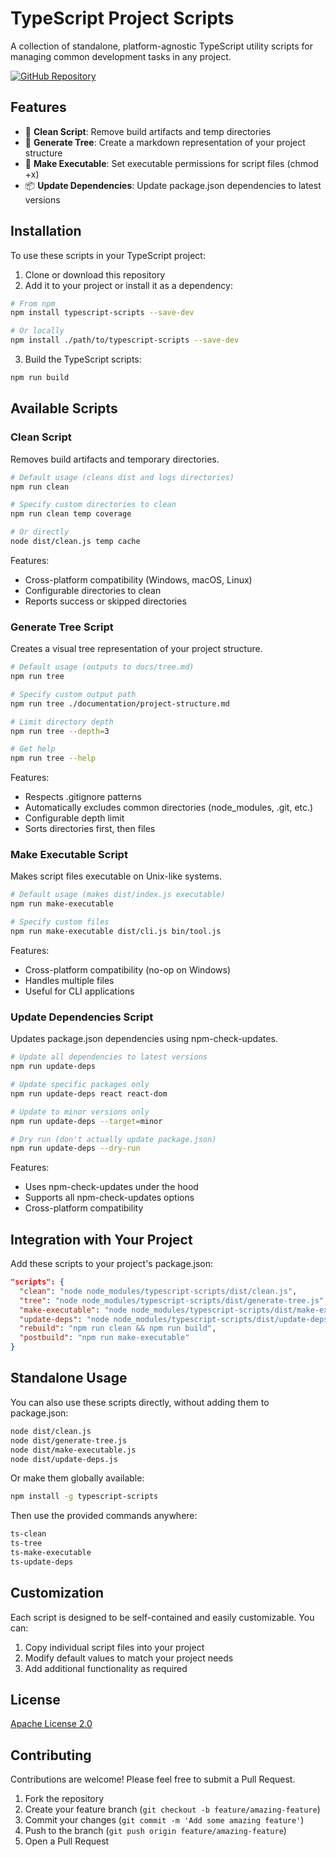 # TypeScript Project Scripts

A collection of standalone, platform-agnostic TypeScript utility scripts for managing common development tasks in any project.

[![GitHub Repository](https://img.shields.io/badge/GitHub-Repository-blue)](https://github.com/cyanheads/scripts-ts)

## Features

- 🧹 **Clean Script**: Remove build artifacts and temp directories
- 🌳 **Generate Tree**: Create a markdown representation of your project structure
- 🔑 **Make Executable**: Set executable permissions for script files (chmod +x)
- 📦 **Update Dependencies**: Update package.json dependencies to latest versions

## Installation

To use these scripts in your TypeScript project:

1. Clone or download this repository
2. Add it to your project or install it as a dependency:

```bash
# From npm
npm install typescript-scripts --save-dev

# Or locally
npm install ./path/to/typescript-scripts --save-dev
```

3. Build the TypeScript scripts:

```bash
npm run build
```

## Available Scripts

### Clean Script

Removes build artifacts and temporary directories.

```bash
# Default usage (cleans dist and logs directories)
npm run clean

# Specify custom directories to clean
npm run clean temp coverage

# Or directly
node dist/clean.js temp cache
```

Features:
- Cross-platform compatibility (Windows, macOS, Linux)
- Configurable directories to clean
- Reports success or skipped directories

### Generate Tree Script

Creates a visual tree representation of your project structure.

```bash
# Default usage (outputs to docs/tree.md)
npm run tree

# Specify custom output path
npm run tree ./documentation/project-structure.md

# Limit directory depth
npm run tree --depth=3

# Get help
npm run tree --help
```

Features:
- Respects .gitignore patterns
- Automatically excludes common directories (node_modules, .git, etc.)
- Configurable depth limit
- Sorts directories first, then files

### Make Executable Script

Makes script files executable on Unix-like systems.

```bash
# Default usage (makes dist/index.js executable)
npm run make-executable

# Specify custom files
npm run make-executable dist/cli.js bin/tool.js
```

Features:
- Cross-platform compatibility (no-op on Windows)
- Handles multiple files
- Useful for CLI applications

### Update Dependencies Script

Updates package.json dependencies using npm-check-updates.

```bash
# Update all dependencies to latest versions
npm run update-deps

# Update specific packages only
npm run update-deps react react-dom

# Update to minor versions only
npm run update-deps --target=minor

# Dry run (don't actually update package.json)
npm run update-deps --dry-run
```

Features:
- Uses npm-check-updates under the hood
- Supports all npm-check-updates options
- Cross-platform compatibility

## Integration with Your Project

Add these scripts to your project's package.json:

```json
"scripts": {
  "clean": "node node_modules/typescript-scripts/dist/clean.js",
  "tree": "node node_modules/typescript-scripts/dist/generate-tree.js",
  "make-executable": "node node_modules/typescript-scripts/dist/make-executable.js",
  "update-deps": "node node_modules/typescript-scripts/dist/update-deps.js",
  "rebuild": "npm run clean && npm run build",
  "postbuild": "npm run make-executable"
}
```

## Standalone Usage

You can also use these scripts directly, without adding them to package.json:

```bash
node dist/clean.js
node dist/generate-tree.js
node dist/make-executable.js
node dist/update-deps.js
```

Or make them globally available:

```bash
npm install -g typescript-scripts
```

Then use the provided commands anywhere:

```bash
ts-clean
ts-tree
ts-make-executable
ts-update-deps
```

## Customization

Each script is designed to be self-contained and easily customizable. You can:

1. Copy individual script files into your project
2. Modify default values to match your project needs
3. Add additional functionality as required

## License

[Apache License 2.0](LICENSE)

## Contributing

Contributions are welcome! Please feel free to submit a Pull Request.

1. Fork the repository
2. Create your feature branch (`git checkout -b feature/amazing-feature`)
3. Commit your changes (`git commit -m 'Add some amazing feature'`)
4. Push to the branch (`git push origin feature/amazing-feature`)
5. Open a Pull Request